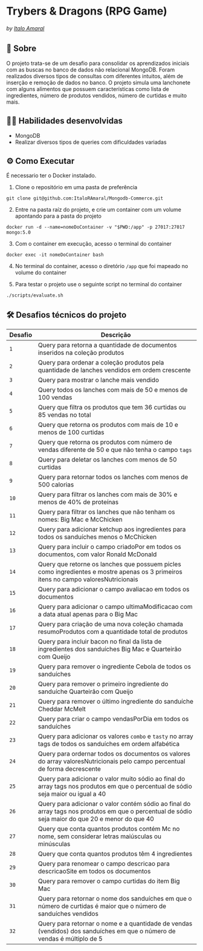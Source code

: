 # Trybers & Dragons (RPG Game)
###### by _[Italo Amaral](https://www.linkedin.com/in/italo-rockenbach-594082132/)_

## :page_with_curl: Sobre

O projeto trata-se de um desafio para consolidar os aprendizados iniciais com as buscas no banco de dados não relacional MongoDB. Foram realizados diversos tipos de consultas com diferentes intuitos, além de inserção e remoção de dados no banco. O projeto simula uma lanchonete com alguns alimentos que possuem características como lista de ingredientes, número de produtos vendidos, número de curtidas e muito mais.

## :man_technologist: Habilidades desenvolvidas

* MongoDB
* Realizar diversos tipos de queries com dificuldades variadas

## ⚙️ Como Executar
É necessario ter o Docker instalado.

1. Clone o repositório em uma pasta de preferência

```
git clone git@github.com:ItaloRAmaral/Mongodb-Commerce.git
```

2. Entre na pasta raíz do projeto, e crie um container com um volume apontando para a pasta do projeto

```
docker run -d --name=nomeDoContainer -v "$PWD:/app" -p 27017:27017 mongo:5.0
```

3. Com o container em execução, acesso o terminal do container

```
docker exec -it nomeDoContainer bash
```

4. No terminal do container, acesso o diretório ```/app``` que foi mapeado no volume do container

5. Para testar o projeto use o seguinte script no terminal do container

```
./scripts/evaluate.sh
```

## 🛠️ Desafios técnicos do projeto

| Desafio | Descrição |
|---|---|
| `1` | Query para retorna a quantidade de documentos inseridos na coleção produtos |
| `2` | Query para ordenar a coleção produtos pela quantidade de lanches vendidos em ordem crescente |
| `3` | Query para mostrar o lanche mais vendido |
| `4` | Query todos os lanches com mais de 50 e menos de 100 vendas |
| `5` | Query que filtra os produtos que tem 36 curtidas ou 85 vendas no total |
| `6` | Query que retorna os produtos com mais de 10 e menos de 100 curtidas |
| `7` | Query que retorna os produtos com número de vendas diferente de 50 e que não tenha o campo `tags` |
| `8` | Query para deletar os lanches com menos de 50 curtidas |
| `9` | Query para retornar todos os lanches com menos de 500 calorias |
| `10` | Query para filtrar os lanches com mais de 30% e menos de 40% de proteínas |
| `11` | Query para filtrar os lanches que não tenham os nomes: Big Mac e McChicken  |
| `12` | Query para adicionar ketchup aos ingredientes para todos os sanduíches menos o McChicken |
| `13` | Query para incluir o campo criadoPor em todos os documentos, com valor Ronald McDonald |
| `14` | Query que retorne os lanches que possuem picles como ingredientes e mostre apenas os 3 primeiros itens no campo valoresNutricionais |
| `15` | Query para adicionar o campo avaliacao em todos os documentos |
| `16` | Query para adicionar o campo ultimaModificacao com a data atual apenas para o Big Mac |
| `17` | Query para criação de uma nova coleção chamada resumoProdutos com a quantidade total de produtos |
| `18` | Query para incluir bacon no final da lista de ingredientes dos sanduíches Big Mac e Quarteirão com Queijo |
| `19` | Query para remover o ingrediente Cebola de todos os sanduíches |
| `20` | Query para remover o primeiro ingrediente do sanduíche Quarteirão com Queijo |
| `21` | Query para remover o último ingrediente do sanduíche Cheddar McMelt |
| `22` | Query para criar o campo vendasPorDia em todos os sanduíches  |
| `23` | Query para adicionar os valores `combo` e `tasty` no array tags de todos os sanduíches em ordem alfabética |
| `24` | Query para ordernar todos os documentos os valores do array valoresNutricionais pelo campo percentual de forma decrescente |
| `25` | Query para adicionar o valor muito sódio ao final do array tags nos produtos em que o percentual de sódio seja maior ou igual a 40 |
| `26` | Query para adicionar  o valor contém sódio ao final do array tags nos produtos em que o percentual de sódio seja maior do que 20 e menor do que 40|
| `27` | Query que conta quantos produtos contém Mc no nome, sem considerar letras maiúsculas ou minúsculas |
| `28` | Query que conta quantos produtos têm 4 ingredientes |
| `29` | Query para renomear o campo descricao para descricaoSite em todos os documentos |
| `30` | Query para remover o campo curtidas do item Big Mac|
| `31` | Query para retornar o nome dos sanduíches em que o número de curtidas é maior que o número de sanduíches vendidos|
| `32` | Query para retornar o nome e a quantidade de vendas (vendidos) dos sanduíches em que o número de vendas é múltiplo de 5|
